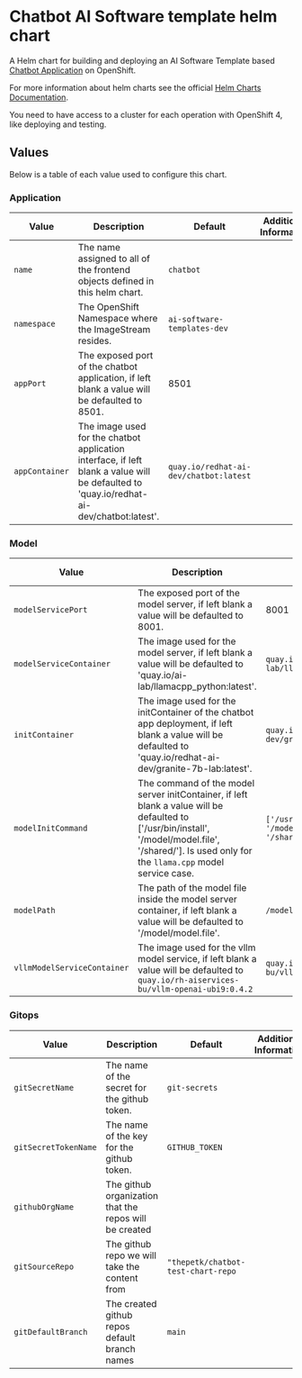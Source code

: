 # Chatbot AI Software template helm chart

A Helm chart for building and deploying an AI Software Template based [Chatbot Application](https://github.com/redhat-ai-dev/ai-lab-samples/tree/main/chatbot) on OpenShift.

For more information about helm charts see the official [Helm Charts Documentation](https://helm.sh/).

You need to have access to a cluster for each operation with OpenShift 4, like deploying and testing.

## Values

Below is a table of each value used to configure this chart.

### Application

| Value          | Description                                                                                                                              | Default                                | Additional Information |
| -------------- | ---------------------------------------------------------------------------------------------------------------------------------------- | -------------------------------------- | ---------------------- |
| `name`         | The name assigned to all of the frontend objects defined in this helm chart.                                                             | `chatbot`                              |                        |
| `namespace`    | The OpenShift Namespace where the ImageStream resides.                                                                                   | `ai-software-templates-dev`            |                        |
| `appPort`      | The exposed port of the chatbot application, if left blank a value will be defaulted to 8501.                                            | 8501                                   |                        |
| `appContainer` | The image used for the chatbot application interface, if left blank a value will be defaulted to 'quay.io/redhat-ai-dev/chatbot:latest'. | `quay.io/redhat-ai-dev/chatbot:latest` |                        |

### Model

| Value                       | Description                                                                                                                                                                                           | Default                                                 | Additional Information |
| --------------------------- | ----------------------------------------------------------------------------------------------------------------------------------------------------------------------------------------------------- | ------------------------------------------------------- | ---------------------- |
| `modelServicePort`          | The exposed port of the model server, if left blank a value will be defaulted to 8001.                                                                                                                | 8001                                                    |                        |
| `modelServiceContainer`     | The image used for the model server, if left blank a value will be defaulted to 'quay.io/ai-lab/llamacpp_python:latest'.                                                                              | `quay.io/ai-lab/llamacpp_python:latest`                 |                        |
| `initContainer`             | The image used for the initContainer of the chatbot app deployment, if left blank a value will be defaulted to 'quay.io/redhat-ai-dev/granite-7b-lab:latest'.                                         | `quay.io/redhat-ai-dev/granite-7b-lab:latest`           |                        |
| `modelInitCommand`          | The command of the model server initContainer, if left blank a value will be defaulted to ['/usr/bin/install', '/model/model.file', '/shared/']. Is used only for the `llama.cpp` model service case. | `['/usr/bin/install', '/model/model.file', '/shared/']` |                        |
| `modelPath`                 | The path of the model file inside the model server container, if left blank a value will be defaulted to '/model/model.file'.                                                                         | `/model/model.file`                                     |                        |
| `vllmModelServiceContainer` | The image used for the vllm model service, if left blank a value will be defaulted to `quay.io/rh-aiservices-bu/vllm-openai-ubi9:0.4.2`                                                               | `quay.io/rh-aiservices-bu/vllm-openai-ubi9:0.4.2`       |                        |

### Gitops

| Value                | Description                                            | Default                            | Additional Information |
| -------------------- | ------------------------------------------------------ | ---------------------------------- | ---------------------- |
| `gitSecretName`      | The name of the secret for the github token.           | `git-secrets`                      |                        |
| `gitSecretTokenName` | The name of the key for the github token.              | `GITHUB_TOKEN`                     |                        |
| `githubOrgName`      | The github organization that the repos will be created |                                    |                        |
| `gitSourceRepo`      | The github repo we will take the content from          | `"thepetk/chatbot-test-chart-repo` |                        |
| `gitDefaultBranch`   | The created github repos default branch names          | `main`                             |                        |
